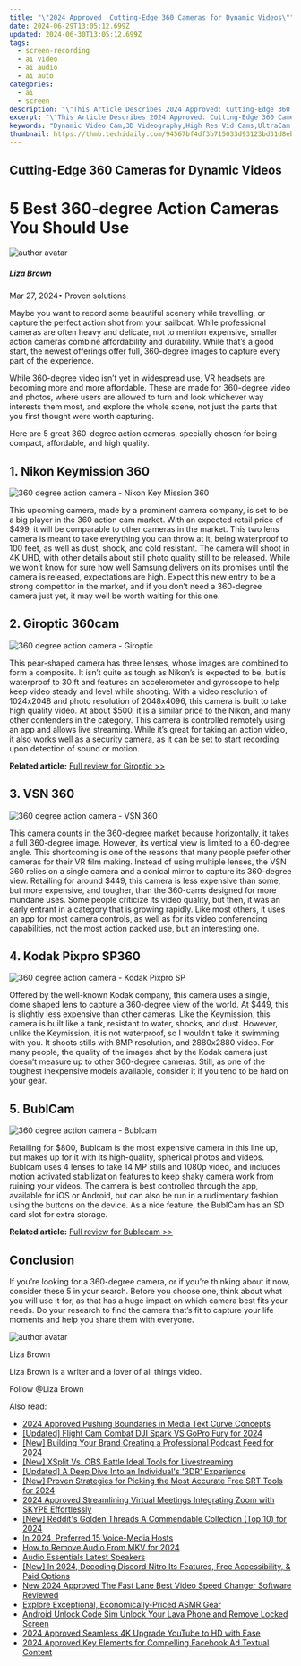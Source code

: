 ```yaml
---
title: "\"2024 Approved  Cutting-Edge 360 Cameras for Dynamic Videos\""
date: 2024-06-29T13:05:12.699Z
updated: 2024-06-30T13:05:12.699Z
tags: 
  - screen-recording
  - ai video
  - ai audio
  - ai auto
categories: 
  - ai
  - screen
description: "\"This Article Describes 2024 Approved: Cutting-Edge 360 Cameras for Dynamic Videos\""
excerpt: "\"This Article Describes 2024 Approved: Cutting-Edge 360 Cameras for Dynamic Videos\""
keywords: "Dynamic Video Cam,3D Videography,High Res Vid Cams,UltraCam Tech,Full Rotation HD,Innovative Camview,NextGen 360 Cameras"
thumbnail: https://thmb.techidaily.com/94567bf4df3b715033d93123bd31d8eb4bb0ab79d545d1676a1f32d06cb990c5.jpg
---
```


## Cutting-Edge 360 Cameras for Dynamic Videos

# 5 Best 360-degree Action Cameras You Should Use

![author avatar](https://lh5.googleusercontent.com/-AIMmjowaFs4/AAAAAAAAAAI/AAAAAAAAABc/Y5UmwDaI7HU/s250-c-k/photo.jpg)

##### Liza Brown

 Mar 27, 2024• Proven solutions

Maybe you want to record some beautiful scenery while travelling, or capture the perfect action shot from your sailboat. While professional cameras are often heavy and delicate, not to mention expensive, smaller action cameras combine affordability and durability. While that’s a good start, the newest offerings offer full, 360-degree images to capture every part of the experience.

While 360-degree video isn’t yet in widespread use, VR headsets are becoming more and more affordable. These are made for 360-degree video and photos, where users are allowed to turn and look whichever way interests them most, and explore the whole scene, not just the parts that you first thought were worth capturing.

Here are 5 great 360-degree action cameras, specially chosen for being compact, affordable, and high quality.

## 1\. Nikon Keymission 360

![360 degree action camera - Nikon Key Mission 360](https://images.wondershare.com/filmora/article-images/360-action-camera-nikon-keymission.jpg)

This upcoming camera, made by a prominent camera company, is set to be a big player in the 360 action cam market. With an expected retail price of $499, it will be comparable to other cameras in the market. This two lens camera is meant to take everything you can throw at it, being waterproof to 100 feet, as well as dust, shock, and cold resistant. The camera will shoot in 4K UHD, with other details about still photo quality still to be released. While we won’t know for sure how well Samsung delivers on its promises until the camera is released, expectations are high. Expect this new entry to be a strong competitor in the market, and if you don’t need a 360-degree camera just yet, it may well be worth waiting for this one.

## 2\. Giroptic 360cam

![360 degree action camera - Giroptic](https://images.wondershare.com/filmora/article-images/affordable-360-camera-giroptic.jpg)

This pear-shaped camera has three lenses, whose images are combined to form a composite. It isn’t quite as tough as Nikon’s is expected to be, but is waterproof to 30 ft and features an accelerometer and gyroscope to help keep video steady and level while shooting. With a video resolution of 1024x2048 and photo resolution of 2048x4096, this camera is built to take high quality video. At about $500, it is a similar price to the Nikon, and many other contenders in the category. This camera is controlled remotely using an app and allows live streaming. While it’s great for taking an action video, it also works well as a security camera, as it can be set to start recording upon detection of sound or motion.

**Related article:** [Full review for Giroptic >>](https://tools.techidaily.com/wondershare/filmora/download/)

## 3\. VSN 360

![360 degree action camera - VSN 360](https://images.wondershare.com/filmora/article-images/360-action-camera-vsn.jpg)

This camera counts in the 360-degree market because horizontally, it takes a full 360-degree image. However, its vertical view is limited to a 60-degree angle. This shortcoming is one of the reasons that many people prefer other cameras for their VR film making. Instead of using multiple lenses, the VSN 360 relies on a single camera and a conical mirror to capture its 360-degree view. Retailing for around $449, this camera is less expensive than some, but more expensive, and tougher, than the 360-cams designed for more mundane uses. Some people criticize its video quality, but then, it was an early entrant in a category that is growing rapidly. Like most others, it uses an app for most camera controls, as well as for its video conferencing capabilities, not the most action packed use, but an interesting one.

## 4\. Kodak Pixpro SP360

![360 degree action camera - Kodak Pixpro SP](https://images.wondershare.com/filmora/article-images/360-action-camera-kodak-pixpro-sp360.jpg)

Offered by the well-known Kodak company, this camera uses a single, dome shaped lens to capture a 360-degree view of the world. At $449, this is slightly less expensive than other cameras. Like the Keymission, this camera is built like a tank, resistant to water, shocks, and dust. However, unlike the Keymission, it is not waterproof, so I wouldn’t take it swimming with you. It shoots stills with 8MP resolution, and 2880x2880 video. For many people, the quality of the images shot by the Kodak camera just doesn’t measure up to other 360-degree cameras. Still, as one of the toughest inexpensive models available, consider it if you tend to be hard on your gear.

## 5\. BublCam

![360 degree action camera - Bublcam](https://images.wondershare.com/filmora/article-images/affordable-360-camera-bublcam.png)

Retailing for $800, Bublcam is the most expensive camera in this line up, but makes up for it with its high-quality, spherical photos and videos. Bublcam uses 4 lenses to take 14 MP stills and 1080p video, and includes motion activated stabilization features to keep shaky camera work from ruining your videos. The camera is best controlled through the app, available for iOS or Android, but can also be run in a rudimentary fashion using the buttons on the device. As a nice feature, the BublCam has an SD card slot for extra storage.

**Related article:** [Full review for Bublecam >>](https://tools.techidaily.com/wondershare/filmora/download/)

## Conclusion

If you’re looking for a 360-degree camera, or if you’re thinking about it now, consider these 5 in your search. Before you choose one, think about what you will use it for, as that has a huge impact on which camera best fits your needs. Do your research to find the camera that’s fit to capture your life moments and help you share them with everyone.

![author avatar](https://lh5.googleusercontent.com/-AIMmjowaFs4/AAAAAAAAAAI/AAAAAAAAABc/Y5UmwDaI7HU/s250-c-k/photo.jpg)

Liza Brown

Liza Brown is a writer and a lover of all things video.

Follow @Liza Brown


<ins class="adsbygoogle"
     style="display:block"
     data-ad-format="autorelaxed"
     data-ad-client="ca-pub-7571918770474297"
     data-ad-slot="1223367746"></ins>



<ins class="adsbygoogle"
     style="display:block"
     data-ad-client="ca-pub-7571918770474297"
     data-ad-slot="8358498916"
     data-ad-format="auto"
     data-full-width-responsive="true"></ins>


<span class="atpl-alsoreadstyle">Also read:</span>
<div><ul>
<li><a href="https://fox-info.techidaily.com/2024-approved-pushing-boundaries-in-media-text-curve-concepts/"><u>2024 Approved  Pushing Boundaries in Media  Text Curve Concepts</u></a></li>
<li><a href="https://fox-info.techidaily.com/updated-flight-cam-combat-dji-spark-vs-gopro-fury-for-2024/"><u>[Updated] Flight Cam Combat  DJI Spark VS GoPro Fury for 2024</u></a></li>
<li><a href="https://fox-info.techidaily.com/new-building-your-brand-creating-a-professional-podcast-feed-for-2024/"><u>[New] Building Your Brand  Creating a Professional Podcast Feed for 2024</u></a></li>
<li><a href="https://fox-info.techidaily.com/new-xsplit-vs-obs-battle-ideal-tools-for-livestreaming/"><u>[New] XSplit Vs. OBS Battle  Ideal Tools for Livestreaming</u></a></li>
<li><a href="https://fox-info.techidaily.com/updated-a-deep-dive-into-an-individuals-3dr-experience/"><u>[Updated] A Deep Dive Into an Individual's '3DR' Experience</u></a></li>
<li><a href="https://fox-info.techidaily.com/new-proven-strategies-for-picking-the-most-accurate-free-srt-tools-for-2024/"><u>[New] Proven Strategies for Picking the Most Accurate Free SRT Tools for 2024</u></a></li>
<li><a href="https://fox-info.techidaily.com/2024-approved-streamlining-virtual-meetings-integrating-zoom-with-skype-effortlessly/"><u>2024 Approved  Streamlining Virtual Meetings  Integrating Zoom with SKYPE Effortlessly</u></a></li>
<li><a href="https://fox-info.techidaily.com/new-reddits-golden-threads-a-commendable-collection-top-10-for-2024/"><u>[New] Reddit's Golden Threads  A Commendable Collection (Top 10) for 2024</u></a></li>
<li><a href="https://extra-skills.techidaily.com/in-2024-preferred-15-voice-media-hosts/"><u>In 2024, Preferred 15 Voice-Media Hosts</u></a></li>
<li><a href="https://audio-shaping.techidaily.com/how-to-remove-audio-from-mkv-for-2024/"><u>How to Remove Audio From MKV for 2024</u></a></li>
<li><a href="https://screen-activity-recording.techidaily.com/audio-essentials-latest-speakers/"><u>Audio Essentials  Latest Speakers</u></a></li>
<li><a href="https://discord-videos.techidaily.com/new-in-2024-decoding-discord-nitro-its-features-free-accessibility-and-paid-options/"><u>[New] In 2024, Decoding Discord Nitro  Its Features, Free Accessibility, & Paid Options</u></a></li>
<li><a href="https://smart-video-editing.techidaily.com/new-2024-approved-the-fast-lane-best-video-speed-changer-software-reviewed/"><u>New 2024 Approved The Fast Lane Best Video Speed Changer Software Reviewed</u></a></li>
<li><a href="https://extra-tips.techidaily.com/explore-exceptional-economically-priced-asmr-gear/"><u>Explore Exceptional, Economically-Priced ASMR Gear</u></a></li>
<li><a href="https://sim-unlock.techidaily.com/android-unlock-code-sim-unlock-your-lava-phone-and-remove-locked-screen-by-drfone-android/"><u>Android Unlock Code Sim Unlock Your Lava Phone and Remove Locked Screen</u></a></li>
<li><a href="https://extra-guidance.techidaily.com/2024-approved-seamless-4k-upgrade-youtube-to-hd-with-ease/"><u>2024 Approved  Seamless 4K Upgrade  YouTube to HD with Ease</u></a></li>
<li><a href="https://facebook-clips.techidaily.com/2024-approved-key-elements-for-compelling-facebook-ad-textual-content/"><u>2024 Approved  Key Elements for Compelling Facebook Ad Textual Content</u></a></li>
</ul></div>
